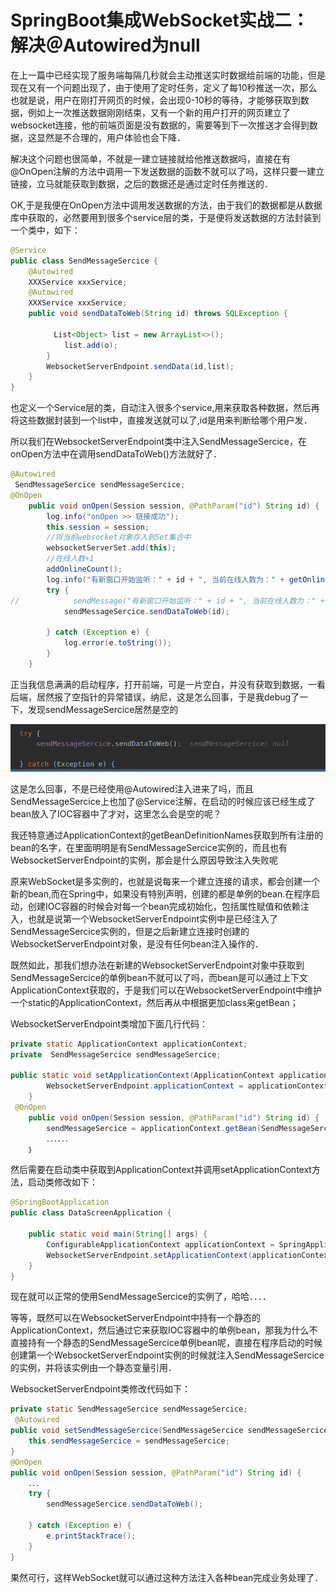 # SpringBoot集成WebSocket实战二：解决＠Autowired为null

在上一篇中已经实现了服务端每隔几秒就会主动推送实时数据给前端的功能，但是现在又有一个问题出现了，由于使用了定时任务，定义了每10秒推送一次，那么也就是说，用户在刚打开网页的时候，会出现0-10秒的等待，才能够获取到数据，例如上一次推送数据刚刚结束，又有一个新的用户打开的网页建立了websocket连接，他的前端页面是没有数据的，需要等到下一次推送才会得到数据，这显然是不合理的，用户体验也会下降．

解决这个问题也很简单，不就是一建立链接就给他推送数据吗，直接在有@OnOpen注解的方法中调用一下发送数据的函数不就可以了吗，这样只要一建立链接，立马就能获取到数据，之后的数据还是通过定时任务推送的．

OK,于是我便在OnOpen方法中调用发送数据的方法，由于我们的数据都是从数据库中获取的，必然要用到很多个service层的类，于是便将发送数据的方法封装到一个类中，如下：

```java
@Service
public class SendMessageSercice {
    @Autowired
    XXXService xxxService;
    @Autowired
    XXXService xxxService;
    public void sendDataToWeb(String id) throws SQLException {
       
        　List<Object> list = new ArrayList<>();
            list.add(o);
        }
        WebsocketServerEndpoint.sendData(id,list);
    }
}
```

也定义一个Service层的类，自动注入很多个service,用来获取各种数据，然后再将这些数据封装到一个list中，直接发送就可以了,id是用来判断给哪个用户发．

所以我们在WebsocketServerEndpoint类中注入SendMessageSercice，在onOpen方法中在调用sendDataToWeb()方法就好了．

```java
@Autowired
 SendMessageSercice sendMessageSercice;
@OnOpen
    public void onOpen(Session session, @PathParam("id") String id) {
        log.info("onOpen >> 链接成功");
        this.session = session;
        //将当前websocket对象存入到Set集合中
        websocketServerSet.add(this);
        //在线人数+1
        addOnlineCount();
        log.info("有新窗口开始监听：" + id + ", 当前在线人数为：" + getOnlineCount());
        try {
//            sendMessage("有新窗口开始监听：" + id + ", 当前在线人数为：" + getOnlineCount());
            sendMessageSercice.sendDataToWeb(id);

        } catch (Exception e) {
            log.error(e.toString());
        }
    }
```

正当我信息满满的启动程序，打开前端，可是一片空白，并没有获取到数据，一看后端，居然报了空指针的异常错误，纳尼，这是怎么回事，于是我debug了一下，发现sendMessageSercice居然是空的

![image-20201217153401455](../../image/webSocket2/image-20201217153401455.png)

这是怎么回事，不是已经使用@Autowired注入进来了吗，而且SendMessageSercice上也加了@Service注解，在启动的时候应该已经生成了bean放入了IOC容器中了才对，这里怎么会是空的呢？

我还特意通过ApplicationContext的getBeanDefinitionNames获取到所有注册的bean的名字，在里面明明是有SendMessageSercice实例的，而且也有WebsocketServerEndpoint的实例，那会是什么原因导致注入失败呢

原来WebSocket是多实例的，也就是说每来一个建立连接的请求，都会创建一个新的bean,而在Spring中，如果没有特别声明，创建的都是单例的bean.在程序启动，创建IOC容器的时候会对每一个bean完成初始化，包括属性赋值和依赖注入，也就是说第一个WebsocketServerEndpoint实例中是已经注入了SendMessageSercice实例的，但是之后新建立连接时创建的WebsocketServerEndpoint对象，是没有任何bean注入操作的．

既然如此，那我们想办法在新建的WebsocketServerEndpoint对象中获取到SendMessageSercice的单例bean不就可以了吗，而bean是可以通过上下文ApplicationContext获取的，于是我们可以在WebsocketServerEndpoint中维护一个static的ApplicationContext，然后再从中根据更加class来getBean；

WebsocketServerEndpoint类增加下面几行代码：

```java
private static ApplicationContext applicationContext;
private  SendMessageSercice sendMessageSercice;

public static void setApplicationContext(ApplicationContext applicationContext){
        WebsocketServerEndpoint.applicationContext = applicationContext;
    }
 @OnOpen
    public void onOpen(Session session, @PathParam("id") String id) {
        sendMessageSercice = applicationContext.getBean(SendMessageSercice.class);
        ．．．．．．
    ｝
```

然后需要在启动类中获取到ApplicationContext并调用setApplicationContext方法，启动类修改如下：

```java
@SpringBootApplication
public class DataScreenApplication {

    public static void main(String[] args) {
        ConfigurableApplicationContext applicationContext = SpringApplication.run(DataScreenApplication.class,args);
        WebsocketServerEndpoint.setApplicationContext(applicationContext);
    }
}
```

现在就可以正常的使用SendMessageSercice的实例了，哈哈．．．．

等等，既然可以在WebsocketServerEndpoint中持有一个静态的ApplicationContext，然后通过它来获取IOC容器中的单例bean，那我为什么不直接持有一个静态的SendMessageSercice单例bean呢，直接在程序启动的时候创建第一个WebsocketServerEndpoint实例的时候就注入SendMessageSercice的实例，并将该实例由一个静态变量引用．

WebsocketServerEndpoint类修改代码如下：

```java
private static SendMessageSercice sendMessageSercice;
 @Autowired
public void setSendMessageSercice(SendMessageSercice sendMessageSercice){
    this.sendMessageSercice = sendMessageSercice;
}
@OnOpen
public void onOpen(Session session, @PathParam("id") String id) {
    ．．．
    try {
        sendMessageSercice.sendDataToWeb();

    } catch (Exception e) {
        e.printStackTrace();
    }
}
```

果然可行，这样WebSocket就可以通过这种方法注入各种bean完成业务处理了．



